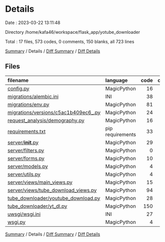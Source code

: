 # Details

Date : 2023-03-22 13:11:48

Directory /home/kafa46/workspace/flask_app/yotube_downloader

Total : 17 files,  573 codes, 0 comments, 150 blanks, all 723 lines

[Summary](results.md) / Details / [Diff Summary](diff.md) / [Diff Details](diff-details.md)

## Files
| filename | language | code | comment | blank | total |
| :--- | :--- | ---: | ---: | ---: | ---: |
| [config.py](/config.py) | MagicPython | 16 | 0 | 4 | 20 |
| [migrations/alembic.ini](/migrations/alembic.ini) | INI | 38 | 0 | 13 | 51 |
| [migrations/env.py](/migrations/env.py) | MagicPython | 81 | 0 | 30 | 111 |
| [migrations/versions/c5ac1b409ec6_.py](/migrations/versions/c5ac1b409ec6_.py) | MagicPython | 24 | 0 | 9 | 33 |
| [request_analysis/demography.py](/request_analysis/demography.py) | MagicPython | 16 | 0 | 4 | 20 |
| [requirements.txt](/requirements.txt) | pip requirements | 33 | 0 | 1 | 34 |
| [server/__init__.py](/server/__init__.py) | MagicPython | 29 | 0 | 12 | 41 |
| [server/filters.py](/server/filters.py) | MagicPython | 0 | 0 | 1 | 1 |
| [server/forms.py](/server/forms.py) | MagicPython | 10 | 0 | 2 | 12 |
| [server/models.py](/server/models.py) | MagicPython | 4 | 0 | 1 | 5 |
| [server/utils.py](/server/utils.py) | MagicPython | 4 | 0 | 1 | 5 |
| [server/views/main_views.py](/server/views/main_views.py) | MagicPython | 15 | 0 | 3 | 18 |
| [server/views/tube_download_views.py](/server/views/tube_download_views.py) | MagicPython | 94 | 0 | 21 | 115 |
| [tube_downloader/youtube_download.py](/tube_downloader/youtube_download.py) | MagicPython | 28 | 0 | 13 | 41 |
| [tube_downloader/yt_dl.py](/tube_downloader/yt_dl.py) | MagicPython | 150 | 0 | 25 | 175 |
| [uwsgi/wsgi.ini](/uwsgi/wsgi.ini) | INI | 27 | 0 | 8 | 35 |
| [wsgi.py](/wsgi.py) | MagicPython | 4 | 0 | 2 | 6 |

[Summary](results.md) / Details / [Diff Summary](diff.md) / [Diff Details](diff-details.md)